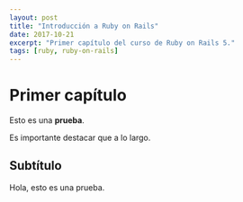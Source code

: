 ```yaml
---
layout: post
title: "Introducción a Ruby on Rails"
date: 2017-10-21
excerpt: "Primer capítulo del curso de Ruby on Rails 5."
tags: [ruby, ruby-on-rails]
---
```


**Primer capítulo**
===
Esto es una **prueba**.

Es importante destacar que a lo largo.

Subtítulo
---
Hola, esto es una prueba.
